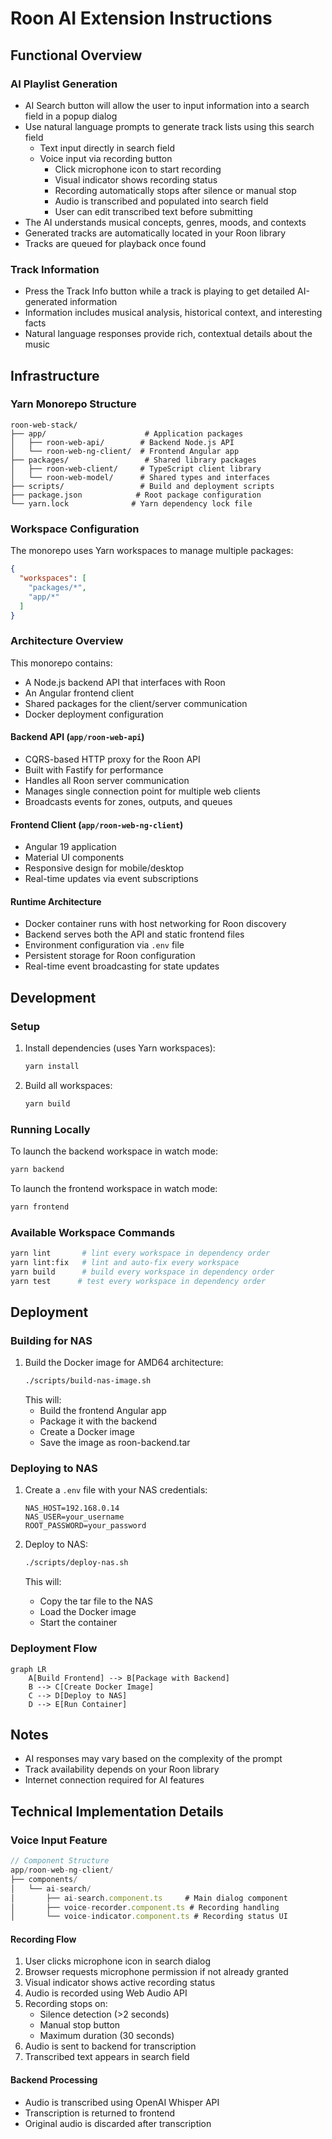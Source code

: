 # Roon AI Extension Instructions

## Functional Overview

### AI Playlist Generation
- AI Search button will allow the user to input information into a search field in a popup dialog
- Use natural language prompts to generate track lists using this search field
  - Text input directly in search field
  - Voice input via recording button
    - Click microphone icon to start recording
    - Visual indicator shows recording status
    - Recording automatically stops after silence or manual stop
    - Audio is transcribed and populated into search field
    - User can edit transcribed text before submitting
- The AI understands musical concepts, genres, moods, and contexts
- Generated tracks are automatically located in your Roon library
- Tracks are queued for playback once found

### Track Information
- Press the Track Info button while a track is playing to get detailed AI-generated information
- Information includes musical analysis, historical context, and interesting facts
- Natural language responses provide rich, contextual details about the music

## Infrastructure

### Yarn Monorepo Structure
```
roon-web-stack/
├── app/                      # Application packages
│   ├── roon-web-api/        # Backend Node.js API
│   └── roon-web-ng-client/  # Frontend Angular app
├── packages/                 # Shared library packages
│   ├── roon-web-client/     # TypeScript client library
│   └── roon-web-model/      # Shared types and interfaces
├── scripts/                 # Build and deployment scripts
├── package.json            # Root package configuration
└── yarn.lock              # Yarn dependency lock file
```

### Workspace Configuration
The monorepo uses Yarn workspaces to manage multiple packages:
```json
{
  "workspaces": [
    "packages/*",
    "app/*"
  ]
}
```

### Architecture Overview
This monorepo contains:
- A Node.js backend API that interfaces with Roon
- An Angular frontend client
- Shared packages for the client/server communication
- Docker deployment configuration

#### Backend API (`app/roon-web-api`)
- CQRS-based HTTP proxy for the Roon API
- Built with Fastify for performance
- Handles all Roon server communication
- Manages single connection point for multiple web clients
- Broadcasts events for zones, outputs, and queues

#### Frontend Client (`app/roon-web-ng-client`)
- Angular 19 application
- Material UI components
- Responsive design for mobile/desktop
- Real-time updates via event subscriptions

#### Runtime Architecture
- Docker container runs with host networking for Roon discovery
- Backend serves both the API and static frontend files
- Environment configuration via `.env` file
- Persistent storage for Roon configuration
- Real-time event broadcasting for state updates

## Development

### Setup
1. Install dependencies (uses Yarn workspaces):
   ```bash
   yarn install
   ```
2. Build all workspaces:
   ```bash
   yarn build
   ```

### Running Locally
To launch the backend workspace in watch mode:
```bash
yarn backend
```

To launch the frontend workspace in watch mode:
```bash
yarn frontend
```

### Available Workspace Commands
```bash
yarn lint       # lint every workspace in dependency order
yarn lint:fix   # lint and auto-fix every workspace
yarn build      # build every workspace in dependency order
yarn test      # test every workspace in dependency order
```

## Deployment

### Building for NAS
1. Build the Docker image for AMD64 architecture:
   ```bash
   ./scripts/build-nas-image.sh
   ```
   This will:
   - Build the frontend Angular app
   - Package it with the backend
   - Create a Docker image
   - Save the image as roon-backend.tar

### Deploying to NAS
1. Create a `.env` file with your NAS credentials:
   ```
   NAS_HOST=192.168.0.14
   NAS_USER=your_username
   ROOT_PASSWORD=your_password
   ```

2. Deploy to NAS:
   ```bash
   ./scripts/deploy-nas.sh
   ```
   This will:
   - Copy the tar file to the NAS
   - Load the Docker image
   - Start the container

### Deployment Flow
```mermaid
graph LR
    A[Build Frontend] --> B[Package with Backend]
    B --> C[Create Docker Image]
    C --> D[Deploy to NAS]
    D --> E[Run Container]
```

## Notes
- AI responses may vary based on the complexity of the prompt
- Track availability depends on your Roon library
- Internet connection required for AI features

## Technical Implementation Details

### Voice Input Feature
```typescript
// Component Structure
app/roon-web-ng-client/
├── components/
│   └── ai-search/
│       ├── ai-search.component.ts     # Main dialog component
│       ├── voice-recorder.component.ts # Recording handling
│       └── voice-indicator.component.ts # Recording status UI
```

#### Recording Flow
1. User clicks microphone icon in search dialog
2. Browser requests microphone permission if not already granted
3. Visual indicator shows active recording status
4. Audio is recorded using Web Audio API
5. Recording stops on:
   - Silence detection (>2 seconds)
   - Manual stop button
   - Maximum duration (30 seconds)
6. Audio is sent to backend for transcription
7. Transcribed text appears in search field

#### Backend Processing
- Audio is transcribed using OpenAI Whisper API
- Transcription is returned to frontend
- Original audio is discarded after transcription
